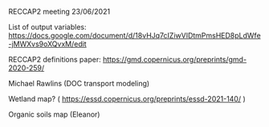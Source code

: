 RECCAP2 meeting 23/06/2021

List of output variables: https://docs.google.com/document/d/18vHJq7cIZiwVIDtmPmsHED8pLdWfe-jMWXvs9oXQvxM/edit

RECCAP2 definitions paper: https://gmd.copernicus.org/preprints/gmd-2020-259/

Michael Rawlins  (DOC transport modeling)

Wetland map? ( https://essd.copernicus.org/preprints/essd-2021-140/ )

Organic soils map (Eleanor)


